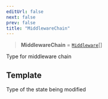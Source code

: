 ```yaml
---
editUrl: false
next: false
prev: false
title: "MiddlewareChain"
---
```


> **MiddlewareChain** = [`Middleware`](/api/other/middleware/)[]

Type for middleware chain

## Template

Type of the state being modified

